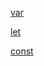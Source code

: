 [var](https://developer.mozilla.org/en-US/docs/Web/JavaScript/Reference/Statements/var)

[let](https://developer.mozilla.org/en-US/docs/Web/JavaScript/Reference/Statements/let)

[const](https://developer.mozilla.org/en-US/docs/Web/JavaScript/Reference/Statements/const)